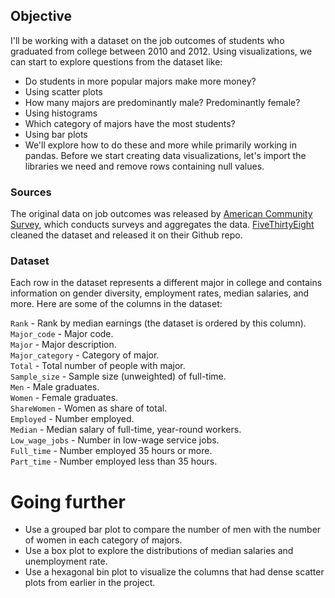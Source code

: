 
## Objective

I'll be working with a dataset on the job outcomes of students who graduated from college between 2010 and 2012. Using visualizations, we can start to explore questions from the dataset like:

* Do students in more popular majors make more money?
* Using scatter plots
* How many majors are predominantly male? Predominantly female?
* Using histograms
* Which category of majors have the most students?
* Using bar plots
* We'll explore how to do these and more while primarily working in pandas. Before we start creating data visualizations, let's import the libraries we need and remove rows containing null values.

### Sources

The original data on job outcomes was released by [American Community Survey](https://github.com/fivethirtyeight/data/tree/master/college-majors), which conducts surveys and aggregates the data. [FiveThirtyEight](https://github.com/fivethirtyeight/data/tree/master/college-majors) cleaned the dataset and released it on their Github repo.  

 
### Dataset 
Each row in the dataset represents a different major in college and contains information on gender diversity, employment rates, median salaries, and more. Here are some of the columns in the dataset:   

`Rank` - Rank by median earnings (the dataset is ordered by this column).   
`Major_code` - Major code.   
`Major` - Major description.   
`Major_category` - Category of major.   
`Total` - Total number of people with major.   
`Sample_size` - Sample size (unweighted) of full-time.   
`Men` - Male graduates.   
`Women` - Female graduates.   
`ShareWomen` - Women as share of total.   
`Employed` - Number employed.   
`Median` - Median salary of full-time, year-round workers.   
`Low_wage_jobs` - Number in low-wage service jobs.   
`Full_time` - Number employed 35 hours or more.   
`Part_time` - Number employed less than 35 hours.   




# Going further

* Use a grouped bar plot to compare the number of men with the number of women in each category of majors.
* Use a box plot to explore the distributions of median salaries and unemployment rate.
* Use a hexagonal bin plot to visualize the columns that had dense scatter plots from earlier in the project.
